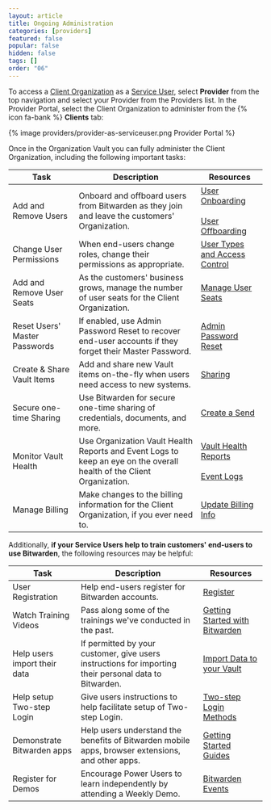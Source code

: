 ```yaml
---
layout: article
title: Ongoing Administration
categories: [providers]
featured: false
popular: false
hidden: false
tags: []
order: "06"
---
```


To access a [Client Organization]({{site.baseurl}}/article/providers/#client-organizations) as a [Service User]({{site.baseurl}}/article/provider-users/#provider-user-types), select **Provider** from the top navigation and select your Provider from the Providers list. In the Provider Portal, select the Client Organization to administer from the {% icon fa-bank %} **Clients** tab:

{% image providers/provider-as-serviceuser.png Provider Portal %}

Once in the Organization Vault you can fully administer the Client Organization, including the following important tasks:

|Task|Description|Resources|
|----|-----------|---------|
|Add and Remove Users|Onboard and offboard users from Bitwarden as they join and leave the customers' Organization.|[User Onboarding]({{site.baseurl}}/article/managing-users/#onboard)<br><br>[User Offboarding]({{site.baseurl}}/article/managing-users/#offboard)|
|Change User Permissions|When end-users change roles, change their permissions as appropriate.|[User Types and Access Control]({{site.baseurl}}/article/user-types-access-control/)|
|Add and Remove User Seats|As the customers' business grows, manage the number of user seats for the Client Organization.|[Manage User Seats]({{site.baseurl}}/article/managing-users/#manage-user-seats)|
|Reset Users' Master Passwords|If enabled, use Admin Password Reset to recover end-user accounts if they forget their Master Password.|[Admin Password Reset]({{site.baseurl}}/article/admin-reset/)|
|Create & Share Vault Items|Add and share new Vault items on-the-fly when users need access to new systems.|[Sharing]({{site.baseurl}}/article/sharing/)|
|Secure one-time Sharing|Use Bitwarden for secure one-time sharing of credentials, documents, and more.|[Create a Send]({{site.baseurl}}/article/create-send/)|
|Monitor Vault Health|Use Organization Vault Health Reports and Event Logs to keep an eye on the overall health of the Client Organization.|[Vault Health Reports]({{site.baseurl}}/article/reports/)<br><br>[Event Logs]({{site.baseurl}}/article/event-logs/)|
|Manage Billing|Make changes to the billing information for the Client Organization, if you ever need to.|[Update Billing Info]({{site.baseurl}}/article/update-billing-info/#update-billing-information-for-organizations)|

Additionally, **if your Service Users help to train customers' end-users to use Bitwarden**, the following resources may be helpful:

|Task|Description|Resources|
|----|-----------|---------|
|User Registration|Help end-users register for Bitwarden accounts.|[Register](https://vault.bitwarden.com/#/register)|
|Watch Training Videos|Pass along some of the trainings we've conducted in the past.|[Getting Started with Bitwarden](https://bitwarden.com/getting-started)|
|Help users import their data|If permitted by your customer, give users instructions for importing their personal data to Bitwarden.|[Import Data to your Vault]({{site.baseurl}}/article/import-data/)|
|Help setup Two-step Login|Give users instructions to help facilitate setup of Two-step Login.|[Two-step Login Methods]({{site.baseurl}}/article/setup-two-step-login/)|
|Demonstrate Bitwarden apps|Help users understand the benefits of Bitwarden mobile apps, browser extensions, and other apps.|[Getting Started Guides]({{site.baseurl}}/getting-started/)|
|Register for Demos|Encourage Power Users to learn independently by attending a Weekly Demo.|[Bitwarden Events](https://www.crowdcast.io/bitwarden)|
